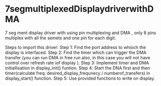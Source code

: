 # 7segmultiplexedDisplaydriverwithDMA
7 seg ment display driver with using pin multiplexing and DMA , only 8 pins multiplex with all the semets and one pin for each digit.

Steps to import this driver:
Step 1: Find the port address to whioch the display is interfaced.
Step 2: Find the timer which can trigger the DMA transfer (you can run DMA in free run also, in this case you will not have control over refresh rate iof display ).
Step 3: Implement timer and DMA initiallisation in display_init() funtion.
Step 4: Start the DNA first and then timer(calculate freq: desired_display_frequnecy / numberof_transfers) in display_start() function.
Step 5: Use provided functions to write on display.
